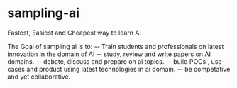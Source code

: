 # sampling-ai
Fastest, Easiest and Cheapest way to learn AI

The Goal of sampling ai is to:
  -- Train students and professionals on latest innovation in the domain of AI
  -- study, review and write papers on AI domains.
  -- debate, discuss and prepare on ai topics.
  -- build POCs , use-cases and product using latest technologies in ai domain.
  -- be competative and yet collaborative.
